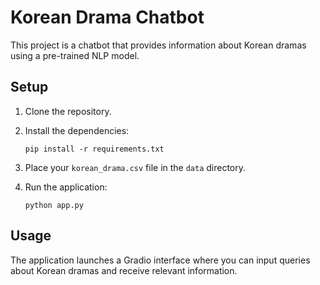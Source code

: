 # Korean Drama Chatbot

This project is a chatbot that provides information about Korean dramas using a pre-trained NLP model.

## Setup

1. Clone the repository.
2. Install the dependencies:
    ```
    pip install -r requirements.txt
    ```

3. Place your `korean_drama.csv` file in the `data` directory.
4. Run the application:
    ```
    python app.py
    ```

## Usage

The application launches a Gradio interface where you can input queries about Korean dramas and receive relevant information.
